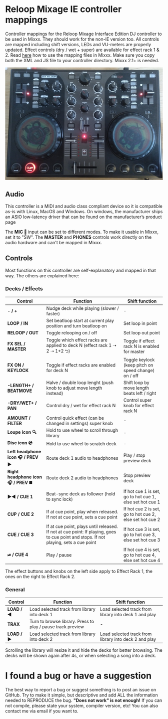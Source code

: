 # Reloop Mixage IE controller mappings

Controller mappings for the Reloop Mixage Interface Edition DJ controller to be used in Mixxx. They should work for the non-IE version too. All controls are mapped including shift versions, LEDs and VU-meters are properly updated. Effect controls (dry / wet + super) are available for effect rack 1 & 2.
Read [here](https://www.mixxx.org/forums/viewtopic.php?f=7&t=7263) how to use the mapping files in Mixxx. Make sure you copy both the XML and JS file to your controller directory. Mixxx 2.1+ is needed.

![Reloop Mixage IE DJ controller](Reloop-Mixage.jpg)

## Audio

This controller is a MIDI and audio class compliant device so it is compatible as-is with Linux, MacOS and Windows. On windows, the manufacturer ships an ASIO low-latency driver that can be found on the manufacturer’s product page

The **MIC 🎤** input can be set to different modes. To make it usable in Mixxx, set it to "SW". The **MASTER** and **PHONES** controls work directly on the audio hardware and can't be mapped in Mixxx.

## Controls

Most functions on this controller are self-explanatory and mapped in that way. The others are explained here:

### Decks / Effects

| Control                             | Function                                                                                                                              | Shift function                                           |
| ----------------------------------- | ------------------------------------------------------------------------------------------------------------------------------------- | -------------------------------------------------------- |
| **- / +**                           | Nudge deck while playing (slower / faster)                                                                                            | -                                                        |
| **LOOP / IN**                       | Set beatloop start at current play position and turn beatloop on                                                                      | Set loop in point                                        |
| **RELOOP / OUT**                    | Toggle relooping on / off                                                                                                             | Set loop out point                                       |
| **FX SEL / MASTER**                 | Toggle which effect racks are applied to deck N (effect rack 1 ➝ 2 ➝ 1+2 ⮌)                                                           | Toggle if effect rack N is enabled for master            |
| **FX ON / KEYLOCK**                 | Toggle if effect racks are enabled for deck N                                                                                         | Toggle keylock (keep pitch on speed change) on / off     |
| **-LENGTH+ / BEATMOVE**             | Halve / double loop lenght (push knob to adjust move length instead)                                                                  | Shift loop by move length beats left / right             |
| **-DRY/WET+ / PAN**                 | Control dry / wet for effect rack N                                                                                                   | Control super knob for effect rack N                     |
| **AMOUNT / FILTER**                 | Control quick effect (can be changed in settings) super knob                                                                          | -                                                        |
| **Loupe icon 🔍**                    | Hold to use wheel to scroll through library                                                                                           | -                                                        |
| **Disc icon 💿**                     | Hold to use wheel to scratch deck                                                                                                     | -                                                        |
| **Left headphone icon 🎧 / PREV ▶️**  | Route deck 1 audio to headphones                                                                                                      | Play / stop preview deck                                 |
| **Right headphone icon 🎧 / PREV ◼️** | Route deck 2 audio to headphones                                                                                                      | Stop preview deck                                        |
| **▶️◀️ / CUE 1**                      | Beat-sync deck as follower (hold to sync lock)                                                                                        | If hot cue 1 is set, go to hot cue 1, else set hot cue 1 |
| **CUP / CUE 2**                     | If at cue point, play when released. If not at cue point, sets a cue point                                                            | If hot cue 2 is set, go to hot cue 2, else set hot cue 2 |
| **CUE / CUE 3**                     | If at cue point, plays until released. If not at cue point: If playing, goes to cue point and stops. If not playing, sets a cue point | If hot cue 3 is set, go to hot cue 3, else set hot cue 3 |
| **⏯ / CUE 4**                       | Play / pause                                                                                                                          | If hot cue 4 is set, go to hot cue 4, else set hot cue 4 |

The effect buttons and knobs on the left side apply to Effect Rack 1, the ones on the right to Effect Rack 2.

### General

| Control      | Function                                                    | Shift function                                        |
| ------------ | ----------------------------------------------------------- | ----------------------------------------------------- |
| **LOAD / ◀️** | Load selected track from library into deck 1                | Load selected track from library into deck 1 and play |
| **TRAX**     | Turn to browse library. Press to play / pause track preview | -                                                     |
| **LOAD / ▶️** | Load selected track from library into deck 2                | Load selected track from library into deck 2 and play |

Scrolling the library will resize it and hide the decks for better browsing. The decks will be shown again after 4s, or when selecting a song into a deck.

I found a bug or have a suggestion
========
The best way to report a bug or suggest something is to post an issue on GitHub. Try to make it simple, but descriptive and add ALL the information needed to REPRODUCE the bug. **"Does not work" is not enough!** If you can not compile, please state your system, compiler version, etc! You can also contact me via email if you want to.
